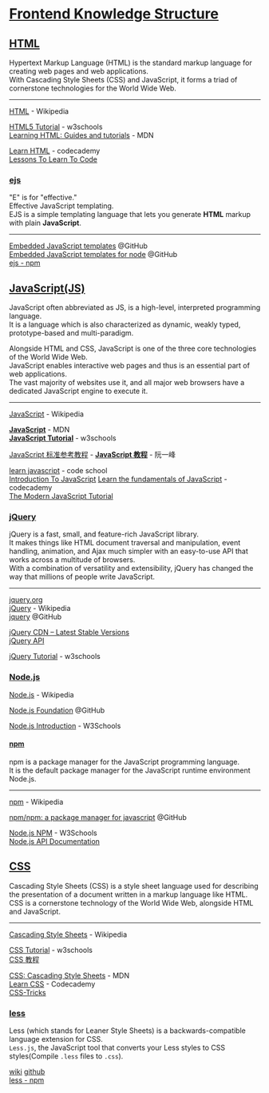 # [Frontend Knowledge Structure](https://github.com/JacksonTian/fks)

## [HTML](https://www.w3.org/html/)

Hypertext Markup Language (HTML) is the standard markup language for creating web pages and web applications.  
With Cascading Style Sheets (CSS) and JavaScript, it forms a triad of cornerstone technologies for the World Wide Web.  

---

[HTML](https://en.wikipedia.org/wiki/HTML)  - Wikipedia  

[HTML5 Tutorial](https://www.w3schools.com/html/) - w3schools  
[Learning HTML: Guides and tutorials](https://developer.mozilla.org/en-US/docs/Learn/HTML) - MDN  

[Learn HTML](https://www.codecademy.com/learn/learn-html) - codecademy  
[Lessons To Learn To Code ](https://html.com/)  

### [ejs](http://ejs.co/)

"E" is for "effective."   
Effective JavaScript templating.  
EJS is a simple templating language that lets you generate **HTML** markup with plain **JavaScript**.  

---

[Embedded JavaScript templates](https://github.com/mde/ejs) @GitHub  
[Embedded JavaScript templates for node](https://github.com/tj/ejs) @GitHub  
[ejs - npm](https://www.npmjs.com/package/ejs)  

## [JavaScript(JS)](https://www.javascript.com/)

JavaScript often abbreviated as JS, is a high-level, interpreted programming language.  
It is a language which is also characterized as dynamic, weakly typed, prototype-based and multi-paradigm.  

Alongside HTML and CSS, JavaScript is one of the three core technologies of the World Wide Web.  
JavaScript enables interactive web pages and thus is an essential part of web applications.  
The vast majority of websites use it, and all major web browsers have a dedicated JavaScript engine to execute it.  

---

[JavaScript](https://en.wikipedia.org/wiki/JavaScript)   - Wikipedia  

[**JavaScript**](https://developer.mozilla.org/en-US/docs/Web/JavaScript) - MDN  
[**JavaScript Tutorial**](https://www.w3schools.com/js/default.asp) - w3schools  

[JavaScript 标准参考教程](http://javascript.ruanyifeng.com/) - [**JavaScript 教程**](https://wangdoc.com/javascript/) - 阮一峰  

[learn javascript](https://www.codeschool.com/learn/javascript) - code school  
[Introduction To JavaScript](https://www.codecademy.com/learn/introduction-to-javascript)  [Learn the fundamentals of JavaScript](https://www.codecademy.com/en/tracks/javascript) - codecademy  
[The Modern JavaScript Tutorial](https://javascript.info/)  

### [jQuery](http://jquery.com/)

jQuery is a fast, small, and feature-rich JavaScript library.  
It makes things like HTML document traversal and manipulation, event handling, animation, and Ajax much simpler with an easy-to-use API that works across a multitude of browsers.  
With a combination of versatility and extensibility, jQuery has changed the way that millions of people write JavaScript.

---

[jquery.org](https://js.foundation/)  
[jQuery](https://en.wikipedia.org/wiki/JQuery) - Wikipedia  
[jquery](https://github.com/jquery) @GitHub  

[jQuery CDN – Latest Stable Versions](https://code.jquery.com/)  
[jQuery API](https://api.jquery.com/)  

[jQuery Tutorial](https://www.w3schools.com/jquery/default.asp) - w3schools  

### [Node.js](https://nodejs.org/)

[Node.js](https://en.wikipedia.org/wiki/Node.js) - Wikipedia  

[Node.js Foundation](https://github.com/nodejs) @GitHub  

[Node.js Introduction](https://www.w3schools.com/nodejs/nodejs_intro.asp) - W3Schools

#### [npm](https://www.npmjs.com/)

npm is a package manager for the JavaScript programming language.  
It is the default package manager for the JavaScript runtime environment Node.js.  

---

[npm](https://en.wikipedia.org/wiki/Npm_(software)) - Wikipedia

[npm/npm: a package manager for javascript](https://github.com/npm/npm) @GitHub  

[Node.js NPM](https://www.w3schools.com/nodejs/nodejs_npm.asp) - W3Schools  
[Node.js API Documentation](https://nodejs.org/api/)  

## [CSS](https://www.w3.org/Style/CSS/Overview.en.html)

Cascading Style Sheets (CSS) is a style sheet language used for describing the presentation of a document written in a markup language like HTML.  
CSS is a cornerstone technology of the World Wide Web, alongside HTML and JavaScript.  

---

[Cascading Style Sheets](https://en.wikipedia.org/wiki/Cascading_Style_Sheets) - Wikipedia  

[CSS Tutorial](https://www.w3schools.com/css/) - w3schools  
[CSS 教程](http://www.w3school.com.cn/css/index.asp)  

[CSS: Cascading Style Sheets](https://developer.mozilla.org/en-US/docs/Web/CSS) - MDN  
[Learn CSS](https://www.codecademy.com/learn/learn-css) - Codecademy  
[CSS-Tricks](https://css-tricks.com/)  

### [less](http://lesscss.org/)

Less (which stands for Leaner Style Sheets) is a backwards-compatible language extension for CSS.  
`Less.js`, the JavaScript tool that converts your Less styles to CSS styles(Compile `.less` files to `.css`).  

[wiki](https://en.wikipedia.org/wiki/Less_(stylesheet_language))  
[github](https://github.com/less)  
[less - npm](https://www.npmjs.com/package/less)  
